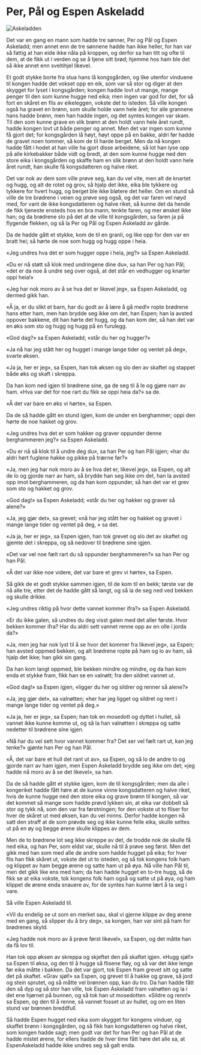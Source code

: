 


# Per, Pål og Espen Askeladd

![Askeladden](https://cdn.sanity.io/images/0w8z053k/production/21a86ef963ce7416d6f827adc66d6f905d446034-1200x766.jpg)


 Det var en gang en mann som hadde tre sønner, Per og Pål og Espen Askeladd; men annet enn de tre sønnene hadde han ikke heller, for han var så fattig at han eide ikke nåla på kroppen, og derfor sa han titt og ofte til dem, at de fikk ut i verden og se å tjene sitt brød; hjemme hos ham ble det så ikke annet enn sveltihjel likevel.

Et godt stykke borte fra stua hans lå kongsgården, og like utenfor vinduene til kongen hadde det vokset opp en eik, som var så stor og diger at den skygget for lyset i kongsgården; kongen hadde lovt ut mange, mange penger til den som kunne hugge ned eika; men ingen var god for det, for så fort en skåret en flis av eikeleggen, vokste det to isteden. Så ville kongen også ha gravet en brønn, som skulle holde vann hele året; for alle grannene hans hadde brønn, men han hadde ingen, og det syntes kongen var skam. Til den som kunne grave en slik brønn at den holdt vann hele året rundt, hadde kongen lovt ut både penger og annet. Men det var ingen som kunne få gjort det; for kongsgården lå høyt, høyt oppe på en bakke, aldri før hadde de gravet noen tommer, så kom de til harde berget. Men da nå kongen hadde fått i hodet at han ville ha gjort disse arbeidene, så lot han lyse opp på alle kirkebakker både vidt og bredt, at den som kunne hugge ned den store eika i kongsgården og skaffe ham en slik brønn at den holdt vann hele året rundt, han skulle få kongsdatteren og halve riket.



Det var nok av dem som ville prøve seg, kan du vel vite, men alt de knartet og hugg, og alt de rotet og grov, så hjalp det ikke, eika ble tykkere og tykkere for hvert hugg, og berget ble ikke bløtere det heller. Om en stund så ville de tre brødrene i veien og prøve seg også, og det var faren vel nøyd med, for vant de ikke kongsdatteren og halve riket, så kunne det da hende de fikk tjeneste ensteds hos en bra mann, tenkte faren, og mer ønsket ikke han; og da brødrene slo på det at de ville til kongsgården, sa faren ja på flygende flekken, og så la Per og Pål og Espen Askeladd av gårde.



Da de hadde gått et stykke, kom de til en granli, og like opp for den var en bratt hei; så hørte de noe som hugg og hugg oppe i heia.



«Jeg undres hva det er som hugger oppe i heia, jeg?» sa Espen Askeladd.



«Du er nå støtt så klok med undringene dine du», sa han Per og han Pål; «det er da noe å undre seg over også, at det står en vedhugger og knarter oppi heia!»



«Jeg har nok moro av å se hva det er likevel jeg», sa Espen Askeladd, og dermed gikk han.

«Å ja, er du slikt et barn, har du godt av å lære å gå med!» ropte brødrene hans etter ham, men han brydde seg ikke om det, han Espen; han la avsted oppover bakkene, dit han hørte det hugg, og da han kom der, så han det var en øks som sto og hugg og hugg på en furulegg.

«God dag?» sa Espen Askeladd; «står du her og hugger?»

«Ja nå har jeg stått her og hugget i mange lange tider og ventet på deg», svarte øksen.

«Ja ja, her er jeg», sa Espen, han tok øksen og slo den av skaftet og stappet både øks og skaft i skreppa.

Da han kom ned igjen til brødrene sine, ga de seg til å le og gjøre narr av ham. «Hva var det for noe rart du fikk se oppi heia da?» sa de.

«Å det var bare en øks vi hørte», sa Espen.

Da de så hadde gått en stund igjen, kom de under en berghammer; oppi den hørte de noe hakket og grov.

«Jeg undres hva det er som hakker og graver oppunder denne berghammeren jeg?» sa Espen Askeladd.

«Du er nå så klok til å undre deg du», sa han Per og han Pål igjen; «har du aldri hørt fuglene hakke og pikke på trærne før?»

«Ja, men jeg har nok moro av å se hva det er, likevel jeg», sa Espen, og alt de lo og gjorde narr av ham, så brydde han seg ikke om det, han la avsted opp imot berghammeren, og da han kom oppunder, så han det var et grev som sto og hakket og grov.

«God dag!» sa Espen Askeladd; «står du her og hakker og graver så alene?»

«Ja, jeg gjør det», sa grevet; «nå har jeg stått her og hakket og gravet i mange lange tider og ventet på deg, » sa det.

«Ja ja, her er jeg», sa Espen igjen, han tok grevet og slo det av skaftet og gjemte det i skreppa, og så nedover til brødrene sine igjen.

«Det var vel noe fælt rart du så oppunder berghammeren?» sa han Per og han Pål.

«Å det var ikke noe videre, det var bare et grev vi hørte», sa Espen.

Så gikk de et godt stykke sammen igjen, til de kom til en bekk; tørste var de nå alle tre, etter det de hadde gått så langt, og så la de seg ned ved bekken og skulle drikke.

«Jeg undres riktig på hvor dette vannet kommer ifra?» sa Espen Askeladd.

«Er du ikke galen, så undres du deg visst galen med det aller første. Hvor bekken kommer ifra? Har du aldri sett vannet renne opp av en olle i jorda da?»

«Ja, men jeg har nok lyst til å se hvor det kommer fra likevel jeg», sa Espen; han avsted oppmed bekken, og alt brødrene ropte på ham og lo av ham, så hjalp det ikke; han gikk sin gang.

Da han kom langt oppmed, ble bekken mindre og mindre, og da han kom enda et stykke fram, fikk han se en valnøtt; fra den sildret vannet ut.

«God dag!» sa Espen igjen, «ligger du her og sildrer og renner så alene?»

«Ja, jeg gjør det», sa valnøtten; «her har jeg ligget og sildret og rent i mange lange tider og ventet på deg.»

«Ja ja, her er jeg», sa Espen; han tok en mosedott og dyttet i hullet, så vannet ikke kunne komme ut, og så la han valnøtten i skreppa og satte nedetter til brødrene sine igjen.

«Nå har du vel sett hvor vannet kommer fra? Det ser vel fælt rart ut, kan jeg tenke?» gjønte han Per og han Pål.

«Å, det var bare et hull det rant ut av», sa Espen, og så lo de andre to og gjorde narr av ham igjen, men Espen Askeladd brydde seg ikke om det; «jeg hadde nå moro av å se det likevel», sa han.

Da de så hadde gått et stykke igjen, kom de til kongsgården; men da alle i kongeriket hadde fått høre at de kunne vinne kongsdatteren og halve riket, hvis de kunne hugge ned den store eika og grave brønn til kongen, så var det kommet så mange som hadde prøvd lykken sin, at eika var dobbelt så stor og tykk nå, som den var fra førstningen; for den vokste ut to fliser for hver de skåret ut med øksen, kan du vel minns. Derfor hadde kongen nå satt den straff at de som prøvde seg og ikke kunne felle eika, skulle settes ut på en øy og begge ørene skulle klippes av dem.

Men de to brødrene lot seg ikke skreppe av det, de trodde nok de skulle få ned eika, og han Per, som eldst var, skulle nå til å prøve seg først. Men det gikk med han som med alle de andre som hadde hugget på eika; for hver flis han fikk skåret ut, vokste det ut to isteden, og så tok kongens folk ham og klippet av ham begge ørene og satte ham ut på øya. Nå ville han Pål til, men det gikk like ens med ham; da han hadde hugget en to-tre hugg, så de fikk se at eika vokste, tok kongens folk ham også og satte ut på øya, og ham klippet de ørene enda snauere av, for de syntes han kunne lært å ta seg i vare.

Så ville Espen Askeladd til.

«Vil du endelig se ut som en merket sau, skal vi gjerne klippe av deg ørene med en gang, så slipper du å bry deg», sa kongen, han var sint på ham for brødrenes skyld.

«Jeg hadde nok moro av å prøve først likevel», sa Espen, og det måtte han da få lov til.

Han tok opp øksen av skreppa og skjeftet den på skaftet igjen. «Hugg sjøl!» sa Espen til øksa, og den til å hugge så flisene fløy, og så var det ikke lenge før eika måtte i bakken. Da det var gjort, tok Espen fram grevet sitt og satte det på skaftet. «Grav sjøl!» sa Espen, og grevet til å hakke og grave, så jord og stein sprutet, og så måtte vel brønnen opp, kan du tro. Da han hadde fått den så dyp og så stor han ville, tok Espen Askeladd fram valnøtten og la i det ene hjørnet på bunnen, og så tok han ut mosedotten. «Sildre og renn!» sa Espen, og den til å renne, så vannet fosset ut av hullet, og om en liten stund var brønnen breddfull.

Så hadde Espen hugget ned eika som skygget for kongens vinduer, og skaffet brønn i kongsgården, og så fikk han kongsdatteren og halve riket, som kongen hadde sagt; men godt var det for han Per og han Pål at de hadde mistet ørene, for ellers hadde de hver time fått høre det alle sa, at EspenAskeladd hadde ikke undres seg så galt enda.